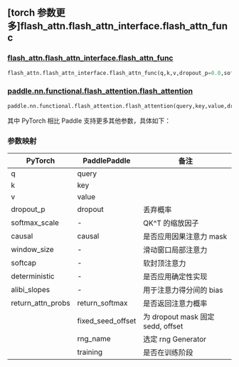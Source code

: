 ## [torch 参数更多]flash_attn.flash_attn_interface.flash_attn_func

### [flash_attn.flash_attn_interface.flash_attn_func](https://github.com/Dao-AILab/flash-attention/blob/72e27c6320555a37a83338178caa25a388e46121/flash_attn/flash_attn_interface.py#L808)

```python
flash_attn.flash_attn_interface.flash_attn_func(q,k,v,dropout_p=0.0,softmax_scale=None,causal=False,window_size=(-1, -1),softcap=0.0,alibi_slopes=None,deterministic=False,return_attn_probs=False)
```

### [paddle.nn.functional.flash_attention.flash_attention](https://github.com/PaddlePaddle/Paddle/blob/900d27c40ef4567d7ea6342f3f0eedd394885ecb/python/paddle/nn/functional/flash_attention.py#L248)

```python
paddle.nn.functional.flash_attention.flash_attention(query,key,value,dropout=0.0,causal=False，return_softmax=False,*,fixed_seed_offset=None,rng_name="",training=True)
```

其中 PyTorch 相比 Paddle 支持更多其他参数，具体如下：

### 参数映射

| PyTorch           | PaddlePaddle      | 备注                                                         |
| ----------------- | ----------------- | ------------------------------------------------------------ |
| q                 | query             |  |
| k                 | key               |  |
| v                 | value             |  |
| dropout_p         | dropout           |  丢弃概率    |
| softmax_scale     | -                 | QK^T 的缩放因子    |
| causal            | causal            | 是否应用因果注意力 mask    |
| window_size       | -                 | 滑动窗口局部注意力 |
| softcap           | -                 | 软封顶注意力    |
| deterministic     | -                 | 是否应用确定性实现 |
| alibi_slopes      | -                 | 用于注意力得分间的 bias |
| return_attn_probs | return_softmax    | 是否返回注意力概率 |
|                   | fixed_seed_offset | 为 dropout mask 固定 sedd, offset |
|                   | rng_name          | 选定 rng Generator |
|                   | training          | 是否在训练阶段 |
